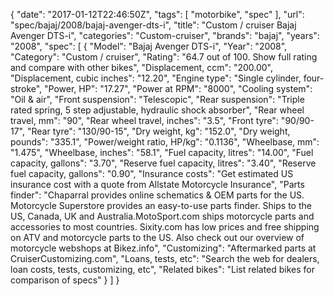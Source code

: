 {
    "date": "2017-01-12T22:46:50Z",
    "tags": [
        "motorbike",
        "spec"
    ],
    "url": "spec\/bajaj\/2008\/bajaj-avenger-dts-i",
    "title": "Custom \/ cruiser Bajaj Avenger DTS-i",
    "categories": "Custom-cruiser",
    "brands": "bajaj",
    "years": "2008",
    "spec": [
        {
            "Model": "Bajaj Avenger DTS-i",
            "Year": "2008",
            "Category": "Custom \/ cruiser",
            "Rating": "64.7 out of 100. Show full rating and compare with other bikes",
            "Displacement, ccm": "200.00",
            "Displacement, cubic inches": "12.20",
            "Engine type": "Single cylinder, four-stroke",
            "Power, HP": "17.27",
            "Power at RPM": "8000",
            "Cooling system": "Oil & air",
            "Front suspension": "Telescopic",
            "Rear suspension": "Triple rated spring, 5 step adjustable, hydraulic shock absorber",
            "Rear wheel travel, mm": "90",
            "Rear wheel travel, inches": "3.5",
            "Front tyre": "90\/90-17",
            "Rear tyre": "130\/90-15",
            "Dry weight, kg": "152.0",
            "Dry weight, pounds": "335.1",
            "Power\/weight ratio, HP\/kg": "0.1136",
            "Wheelbase, mm": "1.475",
            "Wheelbase, inches": "58.1",
            "Fuel capacity, litres": "14.00",
            "Fuel capacity, gallons": "3.70",
            "Reserve fuel capacity, litres": "3.40",
            "Reserve fuel capacity, gallons": "0.90",
            "Insurance costs": "Get estimated US insurance cost with a quote from Allstate Motorcycle Insurance",
            "Parts finder": "Chaparral provides online schematics & OEM parts for the US.   Motorcycle Superstore provides an easy-to-use parts finder. Ships to the US, Canada, UK and Australia.MotoSport.com ships motorcycle parts and accessories to most countries.    Sixity.com has low prices and free shipping on ATV and motorcycle parts to the US. Also check out our overview of motorcycle webshops at Bikez.info",
            "Customizing": "Aftermarked parts at CruiserCustomizing.com",
            "Loans, tests, etc": "Search the web for dealers, loan costs, tests, customizing, etc",
            "Related bikes": "List related bikes for comparison of specs"
        }
    ]
}